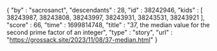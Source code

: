 {
  "by" : "sacrosanct",
  "descendants" : 28,
  "id" : 38242946,
  "kids" : [ 38243987, 38243808, 38243997, 38243931, 38243531, 38243921 ],
  "score" : 66,
  "time" : 1699814748,
  "title" : "37, the median value for the second prime factor of an integer",
  "type" : "story",
  "url" : "https://grossack.site/2023/11/08/37-median.html"
}
